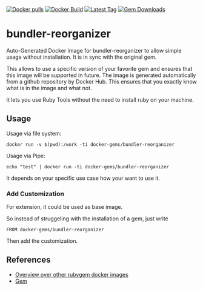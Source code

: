 [![Docker pulls](https://img.shields.io/docker/pulls/rubygem/bundler-reorganizer.svg)](https://hub.docker.com/r/rubygem/bundler-reorganizer/)
[![Docker Build](https://img.shields.io/docker/automated/rubygem/bundler-reorganizer.svg)](https://hub.docker.com/r/rubygem/bundler-reorganizer/)
[![Latest Tag](https://img.shields.io/github/tag/docker-rubygem/bundler-reorganizer.svg)](https://hub.docker.com/r/rubygem/bundler-reorganizer/)
[![Gem Downloads](https://img.shields.io/gem/dt/bundler-reorganizer.svg)](https://rubygems.org/gems/bundler-reorganizer/)
# bundler-reorganizer

Auto-Generated Docker image for bundler-reorganizer to allow simple usage without installation.
It is in sync with the original gem.

This allows to use a specific version of your favorite gem and ensures that this image will be supported in future.
The image is generated automatically from a github repository by Docker Hub.
This ensures that you exactly know what is in the image and what not.

It lets you use Ruby Tools without the need to install ruby on your machine.

## Usage

Usage via file system:

`docker run -v $(pwd):/work -ti docker-gems/bundler-reorganizer`

Usage via Pipe:

`echo "test" | docker run -ti docker-gems/bundler-reorganizer`

It depends on your specific use case how your want to use it.

### Add Customization

For extension, it could be used as base image.

So instead of struggeling with the installation of a gem, just write

`FROM docker-gems/bundler-reorganizer`

Then add the customization.

## References

 - [Overview over other rubygem docker images](https://github.com/thinkbot/docker-rubygem)
 - [Gem](https://rubygems.org/gems/bundler-reorganizer/)

